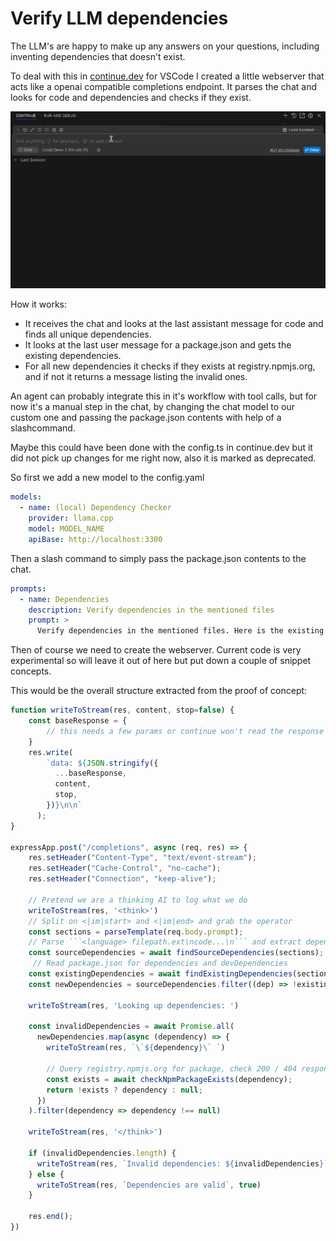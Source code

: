 # Verify LLM dependencies

The LLM's are happy to make up any answers on your questions, including inventing dependencies that doesn't exist.

To deal with this in [continue.dev](https://github.com/continuedev/continue) for VSCode I created a little webserver that acts like a openai compatible completions endpoint. It parses the chat and looks for code and dependencies and checks if they exist.

![verify-npm-dependencies](2025-05-02-verify-llm-dependencies.gif)

How it works:

- It receives the chat and looks at the last assistant message for code and finds all unique dependencies.
- It looks at the last user message for a package.json and gets the existing dependencies.
- For all new dependencies it checks if they exists at registry.npmjs.org, and if not it returns a message listing the invalid ones.

An agent can probably integrate this in it's workflow with tool calls, but for now it's a manual step in the chat, by changing the chat model to our custom one and passing the package.json contents with help of a slashcommand.

Maybe this could have been done with the config.ts in continue.dev but it did not pick up changes for me right now, also it is marked as deprecated.

So first we add a new model to the config.yaml

```yaml
models:
  - name: (local) Dependency Checker
    provider: llama.cpp
    model: MODEL_NAME
    apiBase: http://localhost:3300
```

Then a slash command to simply pass the package.json contents to the chat.

```yaml
prompts:
  - name: Dependencies
    description: Verify dependencies in the mentioned files
    prompt: >
      Verify dependencies in the mentioned files. Here is the existing project dependencies: @package.json
```

Then of course we need to create the webserver. Current code is very experimental so will leave it out of here but put down a couple of snippet concepts.

This would be the overall structure extracted from the proof of concept:

```javascript
function writeToStream(res, content, stop=false) {
    const baseResponse = {
        // this needs a few params or continue won't read the response
    }
    res.write(
        `data: ${JSON.stringify({
          ...baseResponse,
          content,
          stop,
        })}\n\n`
      );
}

expressApp.post("/completions", async (req, res) => {
    res.setHeader("Content-Type", "text/event-stream");
    res.setHeader("Cache-Control", "no-cache");
    res.setHeader("Connection", "keep-alive");

    // Pretend we are a thinking AI to log what we do
    writeToStream(res, '<think>')
    // Split on <|im|start> and <|im|end> and grab the operator
    const sections = parseTemplate(req.body.prompt);
    // Parse ```<language> filepath.ext\ncode...\n``` and extract dependencies for each code segment
    const sourceDependencies = await findSourceDependencies(sections);
     // Read package.json for dependencies and devDependencies
    const existingDependencies = await findExistingDependencies(sections);
    const newDependencies = sourceDependencies.filter((dep) => !existingDependencies.includes(dep));

    writeToStream(res, 'Looking up dependencies: ')

    const invalidDependencies = await Promise.all(
      newDependencies.map(async (dependency) => {
        writeToStream(res, `\`${dependency}\` `)

        // Query registry.npmjs.org for package, check 200 / 404 response codes
        const exists = await checkNpmPackageExists(dependency);
        return !exists ? dependency : null;
      })
    ).filter(dependency => dependency !== null)

    writeToStream(res, '</think>')

    if (invalidDependencies.length) {
      writeToStream(res, `Invalid dependencies: ${invalidDependencies}`, true)
    } else {
      writeToStream(res, `Dependencies are valid`, true)
    }

    res.end();
})
```
